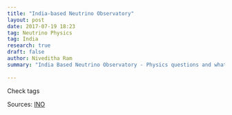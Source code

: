 ```yaml
---
title: "India-based Neutrino Observatory"
layout: post
date: 2017-07-19 18:23
tag: Neutrino Physics
tag: India
research: true
draft: false
author: Niveditha Ram
summary: "India Based Neutrino Observatory - Physics questions and what the observatory is trying to achieve"
 
---
```


Check tags



Sources:
[INO](http://www.ino.tifr.res.in/ino/) 

